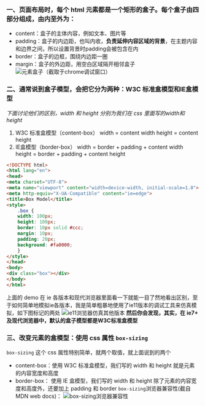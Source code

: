 ### 一、页面布局时，每个 html 元素都是一个矩形的盒子。每个盒子由四部分组成，由内至外为：
- content：盒子的主体内容，例如文本、图片等
- padding：盒子的内边距，也叫内收，**负责延伸内容区域的背景**，在主题内容和边界之间，所以设置背景时padding会被包含在内
- border：盒子的边框，围绕内边距一圈
- margin：盒子的外边距，用空白区域隔开相邻盒子
![元素盒子（截取于chrome调试窗口）](https://upload-images.jianshu.io/upload_images/10570770-7de72c8e97ce7bb5.png?imageMogr2/auto-orient/strip%7CimageView2/2/w/1240)

### 二、通常说到盒子模型，会把它分为两种：W3C 标准盒模型和IE盒模型
*下面讨论他们的区别，width 和 height 分别为我们在 css 里面写的width和 height*
1. W3C 标准盒模型（content-box）
    width = content width
    height = content height
2. IE盒模型（border-box）
    width = border + padding + content width
    height = border + padding + content height 


```html
<!DOCTYPE html>
<html lang="en">
<head>
<meta charset="UTF-8">
<meta name="viewport" content="width=device-width, initial-scale=1.0">
<meta http-equiv="X-UA-Compatible" content="ie=edge">
<title>Box Model</title>
<style>
    .box {
    width: 100px;
    height: 100px;
    border: 10px solid #ccc;
    margin: 10px;
    padding: 20px;
    background: #fa0000;
    }
</style>
</head>
<body>
<div class="box"></div>
</body>
</html>
```
上面的 demo 在 ie 各版本和现代浏览器里面看一下就能一目了然地看出区别，至于如何简单地模拟ie各版本，我是简单粗暴地使用了ie11版本的调试工具来仿真模拟，如下图标记的两处
![ie11浏览器仿真其他版本](https://upload-images.jianshu.io/upload_images/10570770-714633c59873723d.png?imageMogr2/auto-orient/strip%7CimageView2/2/w/1240)
**然后你会发现，其实，在 ie7+ 及现代浏览器中，默认的盒子模型都是W3C标准盒模型**

### 三、改变元素的盒模型：使用 css 属性 `box-sizing`
`box-sizing` 这个 css 属性特别简单，就两个取值，就上面说到的两个
- content-box：使用 W3C 标准盒模型，我们写的 width 和 height 就是元素的内容宽度和高度
- border-box： 使用 IE 盒模型，我们写的 width 和 height 除了元素的内容宽度和高度外，还要加上 padding 和 border
`box-sizing`浏览器兼容性(截自 MDN web docs)：
![box-sizing浏览器兼容性](https://upload-images.jianshu.io/upload_images/10570770-81922a04becc2ae0.png?imageMogr2/auto-orient/strip%7CimageView2/2/w/1240)